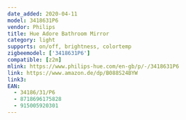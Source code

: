 ```yaml
---
date_added: 2020-04-11
model: 3418631P6
vendor: Philips
title: Hue Adore Bathroom Mirror
category: light
supports: on/off, brightness, colortemp
zigbeemodel: ['3418631P6']
compatible: [z2m]
mlink: https://www.philips-hue.com/en-gb/p/-/3418631P6
link: https://www.amazon.de/dp/B088S24BYW
link3: 
EAN: 
  - 34186/31/P6
  - 8718696175828
  - 915005920301
---
```

